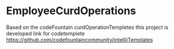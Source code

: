 # EmployeeCurdOperations
Based on the codeFountain curdOperationTempletes this project is developed
link for codetemplete <a>https://github.com/codefountaincommunity/intellijTemplates</a>
